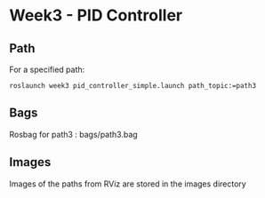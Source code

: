 # Week3 - PID Controller
## Path

For a specified path:
```
roslaunch week3 pid_controller_simple.launch path_topic:=path3
```
## Bags
Rosbag for path3 : bags/path3.bag

## Images
Images of the paths from RViz are stored in the images directory
